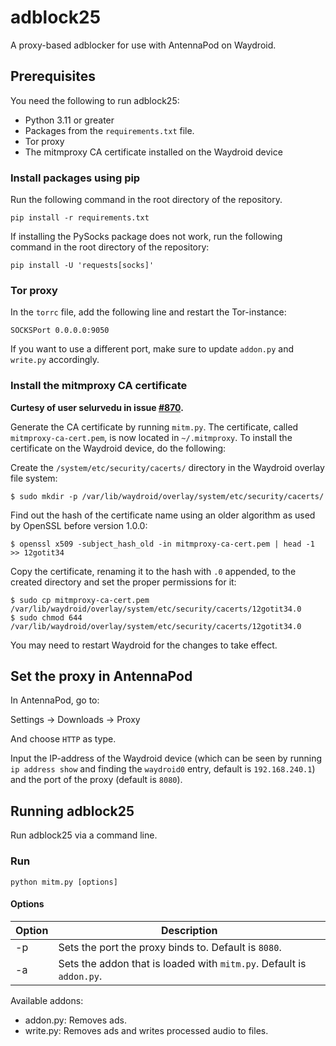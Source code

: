 # adblock25
A proxy-based adblocker for use with AntennaPod on Waydroid.

## Prerequisites 
You need the following to run adblock25:
 * Python 3.11 or greater
 * Packages from the `requirements.txt` file.
 * Tor proxy
 * The mitmproxy CA certificate installed on the Waydroid device

### Install packages using pip
Run the following command in the root directory of the repository.
```
pip install -r requirements.txt
```
If installing the PySocks package does not work, run the following command in the root directory of the repository:
```
pip install -U 'requests[socks]'
```

### Tor proxy
In the `torrc` file, add the following line and restart the Tor-instance:
```
SOCKSPort 0.0.0.0:9050
```
If you want to use a different port, make sure to update `addon.py` and `write.py` accordingly.

### Install the mitmproxy CA certificate
**Curtesy of user selurvedu in issue [#870](https://github.com/waydroid/waydroid/issues/870).**

Generate the CA certificate by running `mitm.py`. The certificate, called `mitmproxy-ca-cert.pem`, is now located in `~/.mitmproxy`. 
To install the certificate on the Waydroid device, do the following:

Create the `/system/etc/security/cacerts/` directory in the Waydroid overlay file system:
```
$ sudo mkdir -p /var/lib/waydroid/overlay/system/etc/security/cacerts/
```

Find out the hash of the certificate name using an older algorithm as used by OpenSSL before version 1.0.0:
```
$ openssl x509 -subject_hash_old -in mitmproxy-ca-cert.pem | head -1
>> 12gotit34
```

Copy the certificate, renaming it to the hash with `.0` appended, to the created directory and set the proper permissions for it:
```
$ sudo cp mitmproxy-ca-cert.pem /var/lib/waydroid/overlay/system/etc/security/cacerts/12gotit34.0
$ sudo chmod 644 /var/lib/waydroid/overlay/system/etc/security/cacerts/12gotit34.0
```

You may need to restart Waydroid for the changes to take effect. 

## Set the proxy in AntennaPod
In AntennaPod, go to:

Settings &#8594; Downloads &#8594; Proxy

And choose `HTTP` as type. 


Input the IP-address of the Waydroid device (which can be seen by running `ip address show` and finding the `waydroid0` entry, default is `192.168.240.1`) and the port of the proxy (default is `8080`). 


## Running adblock25

Run adblock25 via a command line. 

### Run

```
python mitm.py [options]
```

#### Options
|  Option | Description  |
|---|---|
| -p |  Sets the port the proxy binds to. Default is `8080`.|
| -a  |  Sets the addon that is loaded with `mitm.py`. Default is `addon.py`.|

Available addons:
 * addon.py: Removes ads.
 * write.py: Removes ads and writes processed audio to files.  

